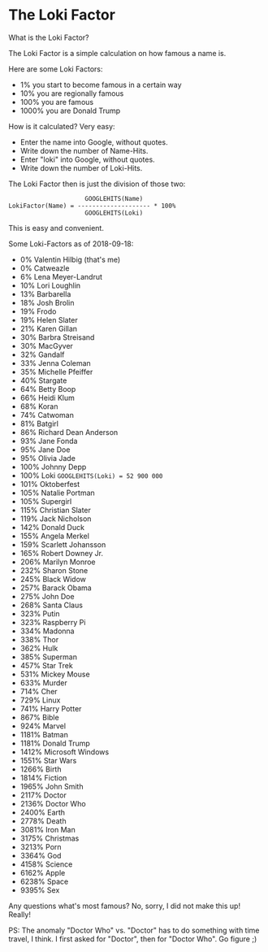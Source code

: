 # The Loki Factor

What is the Loki Factor?

The Loki Factor is a simple calculation on how famous a name is.

Here are some Loki Factors:

- 1% you start to become famous in a certain way
- 10% you are regionally famous
- 100% you are famous
- 1000% you are Donald Trump

How is it calculated?  Very easy:

- Enter the name into Google, without quotes.
- Write down the number of Name-Hits.
- Enter "loki" into Google, without quotes.
- Write down the number of Loki-Hits.

The Loki Factor then is just the division of those two:

                         GOOGLEHITS(Name)
    LokiFactor(Name) = -------------------- * 100%
                         GOOGLEHITS(Loki)

This is easy and convenient.

Some Loki-Factors as of 2018-09-18:

- 0% Valentin Hilbig (that's me)
- 0% Catweazle
- 6% Lena Meyer-Landrut
- 10% Lori Loughlin
- 13% Barbarella
- 18% Josh Brolin
- 19% Frodo
- 19% Helen Slater
- 21% Karen Gillan
- 30% Barbra Streisand
- 30% MacGyver
- 32% Gandalf
- 33% Jenna Coleman
- 35% Michelle Pfeiffer
- 40% Stargate
- 64% Betty Boop
- 66% Heidi Klum
- 68% Koran
- 74% Catwoman
- 81% Batgirl
- 86% Richard Dean Anderson
- 93% Jane Fonda
- 95% Jane Doe
- 95% Olivia Jade
- 100% Johnny Depp
- 100% Loki `GOOGLEHITS(Loki) = 52 900 000`
- 101% Oktoberfest
- 105% Natalie Portman
- 105% Supergirl
- 115% Christian Slater
- 119% Jack Nicholson
- 142% Donald Duck
- 155% Angela Merkel
- 159% Scarlett Johansson
- 165% Robert Downey Jr.
- 206% Marilyn Monroe
- 232% Sharon Stone
- 245% Black Widow
- 257% Barack Obama
- 275% John Doe
- 268% Santa Claus
- 323% Putin
- 323% Raspberry Pi
- 334% Madonna
- 338% Thor
- 362% Hulk
- 385% Superman
- 457% Star Trek
- 531% Mickey Mouse
- 633% Murder
- 714% Cher
- 729% Linux
- 741% Harry Potter
- 867% Bible
- 924% Marvel
- 1181% Batman
- 1181% Donald Trump
- 1412% Microsoft Windows
- 1551% Star Wars
- 1266% Birth
- 1814% Fiction
- 1965% John Smith
- 2117% Doctor
- 2136% Doctor Who
- 2400% Earth
- 2778% Death
- 3081% Iron Man
- 3175% Christmas
- 3213% Porn
- 3364% God
- 4158% Science
- 6162% Apple
- 6238% Space
- 9395% Sex

Any questions what's most famous?
No, sorry, I did not make this up!
Really!

PS: The anomaly "Doctor Who" vs. "Doctor" has to do something with time travel, I think.  I first asked for "Doctor", then for "Doctor Who".  Go figure ;)
